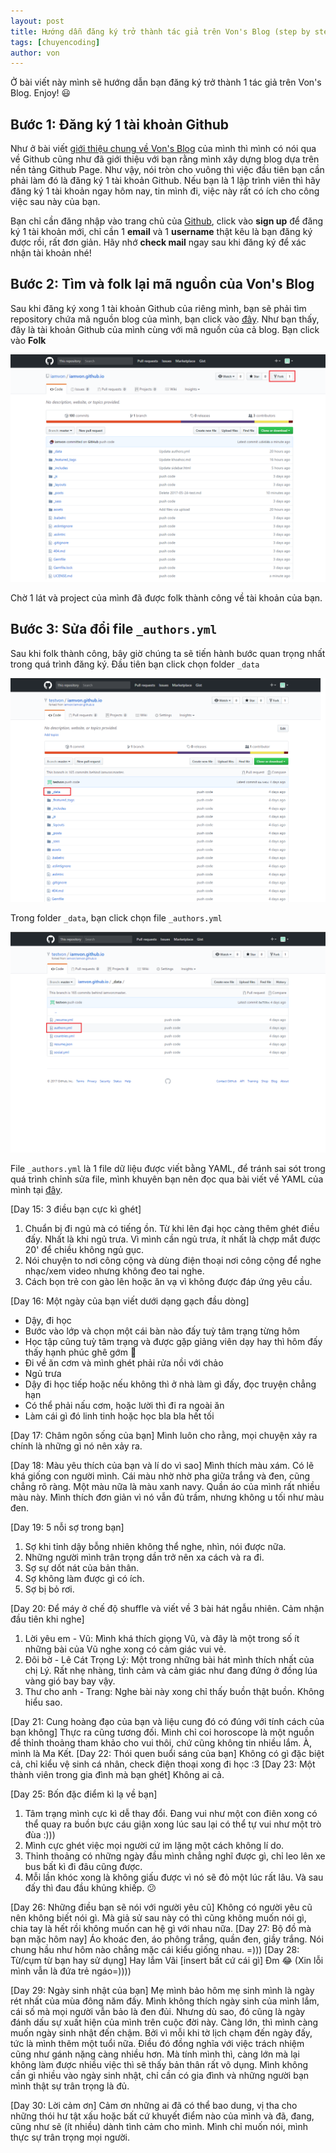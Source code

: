 ```yaml
---
layout: post
title: Hướng dẫn đăng ký trở thành tác giả trên Von's Blog (step by step) ✨ ✨
tags: [chuyencoding]
author: von
---
```


Ở bài viết này mình sẽ hướng dẫn bạn đăng ký trở thành 1 tác giả trên Von's Blog. Enjoy! :smiley:
## Bước 1: Đăng ký 1 tài khoản Github
Như ở bài viết [giới thiệu chung về Von's Blog](https://iamvon.github.io/iamvon.github.io/2017/05/26/gioithieu/) của mình thì mình có nói qua về Github cũng như đã giới thiệu với bạn rằng mình xây dựng blog dựa trên nền tảng Github Page. Như vậy, nói tròn cho vuông thì việc đầu tiên bạn cần phải làm đó là đăng ký 1 tài khoản Github. Nếu bạn là 1 lập trình viên thì hãy đăng ký 1 tài khoản ngay hôm nay, tin mình đi, việc này rất có ích cho công việc sau này của bạn. 

Bạn chỉ cần đăng nhập vào trang chủ của [Github](https://github.com/), click vào **sign up** để đăng ký 1 tài khoản mới, chỉ cần 1 **email** và 1 **username** thật kêu là bạn đăng ký được rồi, rất đơn giản. Hãy nhớ **check mail** ngay sau khi đăng ký để xác nhận tài khoản nhé!
## Bước 2: Tìm và folk lại mã nguồn của Von's Blog
Sau khi đăng ký xong 1 tài khoản Github của riêng mình, bạn sẽ phải tìm repository chứa mã nguồn blog của mình, bạn click vào [đây](https://github.com/iamvon/iamvon.github.io).
Như bạn thấy, đây là tài khoản Github của mình cùng với mã nguồn của cả blog. Bạn click vào **Folk**

![Đăng ký trở thành tác giả 1](/assets/img/hdan1.png "test title image")

Chờ 1 lát và project của mình đã được folk thành công về tài khoản của bạn.
## Bước 3: Sửa đổi file `_authors.yml`
Sau khi folk thành công, bây giờ chúng ta sẽ tiến hành bước quan trọng nhất trong quá trình đăng ký.
Đầu tiên bạn click chọn folder `_data`

![Đăng ký trở thành tác giả 2](/assets/img/hdan2.png)

Trong folder `_data`, bạn click chọn file `_authors.yml`

![Đăng ký trở thành tác giả 3](/assets/img/hdan3.png)

File `_authors.yml` là 1 file dữ liệu được viết bằng YAML, để tránh sai sót trong quá trình chỉnh sửa file, mình khuyên bạn nên đọc qua bài viết về YAML của mình tại [đây](https://iamvon.github.io/iamvon.github.io/2017/05/29/yaml/).








[Day 15: 3 điều bạn cực kì ghét]
1. Chuẩn bị đi ngủ mà có tiếng ồn. Từ khi lên đại học càng thêm ghét điều đấy. Nhất là khi ngủ trưa. Vì mình cần ngủ trưa, ít nhất là chợp mắt được 20' để chiều không ngủ gục. 
2. Nói chuyện to nơi công cộng và dùng điện thoại nơi công cộng để nghe nhạc/xem video nhưng không đeo tai nghe.
3. Cách bọn trẻ con gào lên hoặc ăn vạ vì không được đáp ứng yêu cầu.

[Day 16: Một ngày của bạn viết dưới dạng gạch đầu dòng]
- Dậy, đi học
- Bước vào lớp và chọn một cái bàn nào đấy tuỳ tâm trạng từng hôm
- Học tập cũng tuỳ tâm trạng và được gặp giảng viên dạy hay thì hôm đấy thấy hạnh phúc ghê gớm 🤔
- Đi về ăn cơm và mình ghét phải rửa nồi với chảo
- Ngủ trưa 
- Dậy đi học tiếp hoặc nếu không thì ở nhà làm gì đấy, đọc truyện chẳng hạn
- Có thể phải nấu cơm, hoặc lười thì đi ra ngoài ăn
- Làm cái gì đó linh tinh hoặc học bla bla hết tối

[Day 17: Châm ngôn sống của bạn]
Mình luôn cho rằng, mọi chuyện xảy ra chính là những gì nó nên xảy ra.

[Day 18: Màu yêu thích của bạn và lí do vì sao]
Mình thích màu xám. Có lẽ khá giống con người mình. Cái màu nhờ nhờ pha giữa trắng và đen, cũng chẳng rõ ràng. 
Một màu nữa là màu xanh navy. Quần áo của mình rất nhiều màu này. Mình thích đơn giản vì nó vẫn đủ trầm, nhưng không u tối như màu đen.

[Day 19: 5 nỗi sợ trong bạn]
1. Sợ khi tỉnh dậy bỗng nhiên không thể nghe, nhìn, nói được nữa.
2. Những người mình trân trọng dần trở nên xa cách và ra đi.
3. Sợ sự dốt nát của bản thân.
4. Sợ không làm được gì có ích.
5. Sợ bị bỏ rơi.

[Day 20: Để máy ở chế độ shuffle và viết về 3 bài hát ngẫu nhiên. Cảm nhận đầu tiên khi nghe]
1. Lời yêu em - Vũ: Mình khá thích giọng Vũ, và đây là một trong số ít những bài của Vũ nghe xong có cảm giác vui vẻ. 
2. Đôi bờ - Lê Cát Trọng Lý: Một trong những bài hát mình thích nhất của chị Lý. Rất nhẹ nhàng, tình cảm và cảm giác như đang đứng ở đồng lúa vàng gió bay bay vậy.
3. Thư cho anh - Trang: Nghe bài này xong chỉ thấy buồn thật buồn. Không hiểu sao.

[Day 21: Cung hoàng đạo của bạn và liệu cung đó có đúng với tính cách của bạn không]
Thực ra cũng tương đối. Mình chỉ coi horoscope là một nguồn để thỉnh thoảng tham khảo cho vui thôi, chứ cũng không tin nhiều lắm. À, mình là Ma Kết.
[Day 22: Thói quen buổi sáng của bạn]
Không có gì đặc biệt cả, chỉ kiểu vệ sinh cá nhân, check điện thoại xong đi học :3
[Day 23: Một thành viên trong gia đình mà bạn ghét]
Không ai cả.

[Day 25: Bốn đặc điểm kì lạ về bạn]
1. Tâm trạng mình cực kì dễ thay đổi. Đang vui như một con điên xong có thể quay ra buồn bực cáu giận xong lúc sau lại có thể tự vui như một trò đùa :)))
2. Mình cực ghét việc mọi người cứ im lặng một cách không lí do.
3. Thỉnh thoảng có những ngày đầu mình chẳng nghĩ được gì, chỉ leo lên xe bus bất kì đi đâu cũng được.
4. Mỗi lần khóc xong là không giấu được vì nó sẽ đỏ một lúc rất lâu. Và sau đấy thì đau đầu khủng khiếp. 😕

[Day 26: Những điều bạn sẽ nói với người yêu cũ]
Không có người yêu cũ nên không biết nói gì.
Mà giả sử sau này có thì cũng không muốn nói gì, chia tay là hết rồi không muốn can hệ gì với nhau nữa.
[Day 27: Bộ đồ mà bạn mặc hôm nay]
Áo khoác đen, áo phông trắng, quần đen, giầy trắng. Nói chung hầu như hôm nào chẳng mặc cái kiểu giống nhau. =)))
[Day 28: Từ/cụm từ bạn hay sử dụng]
Hay lắm 
Vãi [insert bất cứ cái gì]
Đm 😂
(Xin lỗi mình vẫn là đứa trẻ ngáo=))))

[Day 29: Ngày sinh nhật của bạn]
Mẹ mình bảo hôm mẹ sinh mình là ngày rét nhất của mùa đông năm đấy. 
Mình không thích ngày sinh của mình lắm, cái số mà mọi người vẫn bảo là đen đủi. Nhưng dù sao, đó cũng là ngày đánh dấu sự xuất hiện của mình trên cuộc đời này. 
Càng lớn, thì mình càng muốn ngày sinh nhật đến chậm. Bởi vì mỗi khi tờ lịch chạm đến ngày đấy, tức là mình thêm một tuổi nữa. Điều đó đồng nghĩa với việc trách nhiệm cũng như gánh nặng càng nhiều hơn. Mà tính mình thì, càng lớn mà lại không làm được nhiều việc thì sẽ thấy bản thân rất vô dụng.
Mình không cần gì nhiều vào ngày sinh nhật, chỉ cần có gia đình và những người bạn mình thật sự trân trọng là đủ.

[Day 30: Lời cảm ơn]
Cảm ơn những ai đã có thể bao dung, vị tha cho những thói hư tật xấu hoặc bất cứ khuyết điểm nào của mình và đã, đang, cũng như sẽ (ít nhiều) dành tình cảm cho mình. Mình chỉ muốn nói, mình thực sự trân trọng mọi người.

